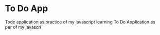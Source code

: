 # To Do App
Todo application as practice of my javascript learning
To Do Application as per of my javascri